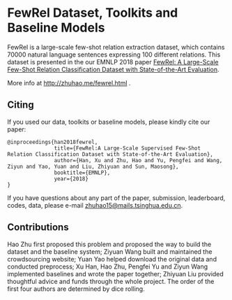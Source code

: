 # FewRel Dataset, Toolkits and Baseline Models

FewRel is a large-scale few-shot relation extraction dataset, which contains 70000 natural language sentences expressing 100 different relations. This dataset is presented in the our EMNLP 2018 paper [FewRel: A Large-Scale Few-Shot Relation Classification Dataset with State-of-the-Art Evaluation](https://github.com/ProKil/FewRel/blob/master/paper/fewrel.pdf).

More info at http://zhuhao.me/fewrel.html .

## Citing
If you used our data, toolkits or baseline models, please kindly cite our paper:
```
@inproceedings{han2018fewrel,
               title={FewRel:A Large-Scale Supervised Few-Shot Relation Classification Dataset with State-of-the-Art Evaluation},
               author={Han, Xu and Zhu, Hao and Yu, Pengfei and Wang, Ziyun and Yao, Yuan and Liu, Zhiyuan and Sun, Maosong},
               booktitle={EMNLP},
               year={2018}
}
```


If you have questions about any part of the paper, submission, leaderboard, codes, data, please e-mail zhuhao15@mails.tsinghua.edu.cn.

## Contributions

Hao Zhu first proposed this problem and proposed the way to build the dataset and the baseline system; Ziyuan Wang built and maintained the crowdsourcing website; Yuan Yao helped download the original data and conducted preprocess; 
Xu Han, Hao Zhu, Pengfei Yu and Ziyun Wang implemented baselines and wrote the paper together; Zhiyuan Liu provided thoughtful advice and funds through the whole project. The order of the first four authors are determined by dice rolling. 




